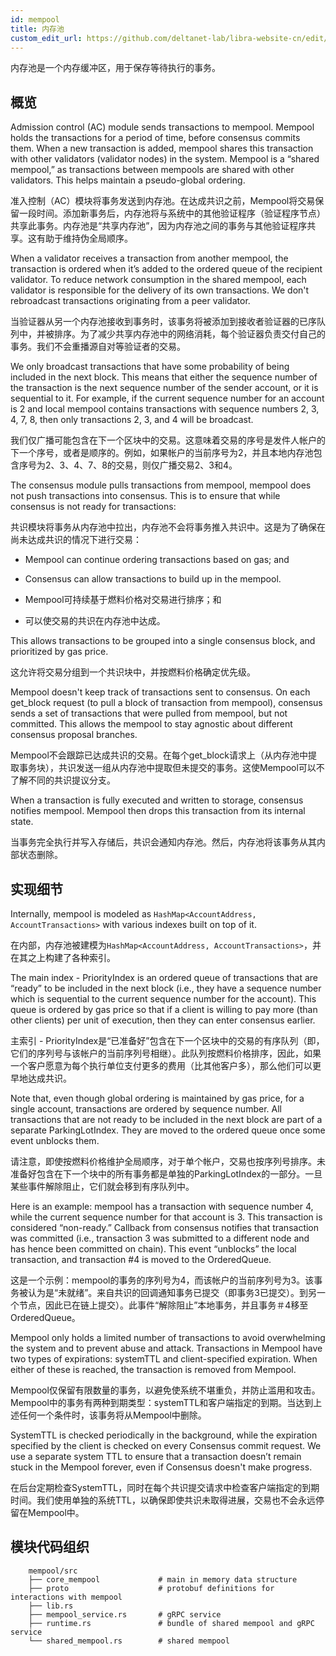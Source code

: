 ```yaml
---
id: mempool
title: 内存池
custom_edit_url: https://github.com/deltanet-lab/libra-website-cn/edit/master/docs/crates/mempool.md
---
```


内存池是一个内存缓冲区，用于保存等待执行的事务。

## 概览

Admission control (AC) module sends transactions to mempool. Mempool holds the transactions for a period of time, before consensus commits them. When a new transaction is added, mempool shares this transaction with other validators (validator nodes) in the system. Mempool is a “shared mempool,” as transactions between mempools are shared with other validators. This helps maintain a pseudo-global ordering.

准入控制（AC）模块将事务发送到内存池。在达成共识之前，Mempool将交易保留一段时间。添加新事务后，内存池将与系统中的其他验证程序（验证程序节点）共享此事务。内存池是“共享内存池”，因为内存池之间的事务与其他验证程序共享。这有助于维持伪全局顺序。

When a validator receives a transaction from another mempool, the transaction is ordered when it’s added to the ordered queue of the recipient validator. To reduce network consumption in the shared mempool, each validator is responsible for the delivery of its own transactions. We don't rebroadcast transactions originating from a peer validator.

当验证器从另一个内存池接收到事务时，该事务将被添加到接收者验证器的已序队列中，并被排序。为了减少共享内存池中的网络消耗，每个验证器负责交付自己的事务。我们不会重播源自对等验证者的交易。

We only broadcast transactions that have some probability of being included in the next block. This means that either the sequence number of the transaction is the next sequence number of the sender account, or it is sequential to it. For example, if the current sequence number for an account is 2 and local mempool contains transactions with sequence numbers 2, 3, 4, 7, 8, then only transactions 2, 3, and 4 will be broadcast.

我们仅广播可能包含在下一个区块中的交易。这意味着交易的序号是发件人帐户的下一个序号，或者是顺序的。例如，如果帐户的当前序号为2，并且本地内存池包含序号为2、3、4、7、8的交易，则仅广播交易2、3和4。

The consensus module pulls transactions from mempool, mempool does not push transactions into consensus. This is to ensure that while consensus is not ready for transactions:

共识模块将事务从内存池中拉出，内存池不会将事务推入共识中。这是为了确保在尚未达成共识的情况下进行交易：

* Mempool can continue ordering transactions based on gas; and
* Consensus can allow transactions to build up in the mempool.

* Mempool可持续基于燃料价格对交易进行排序；和
* 可以使交易的共识在内存池中达成。

This allows transactions to be grouped into a single consensus block, and prioritized by gas price.

这允许将交易分组到一个共识块中，并按燃料价格确定优先级。

Mempool doesn't keep track of transactions sent to consensus. On each get_block request (to pull a block of transaction from mempool), consensus sends a set of transactions that were pulled from mempool, but not committed. This allows the mempool to stay agnostic about different consensus proposal branches.

Mempool不会跟踪已达成共识的交易。在每个get_block请求上（从内存池中提取事务块），共识发送一组从内存池中提取但未提交的事务。这使Mempool可以不了解不同的共识提议分支。

When a transaction is fully executed and written to storage, consensus notifies mempool. Mempool then drops this transaction from its internal state.

当事务完全执行并写入存储后，共识会通知内存池。然后，内存池将该事务从其内部状态删除。

## 实现细节

Internally, mempool is modeled as `HashMap<AccountAddress, AccountTransactions>` with various indexes built on top of it.

在内部，内存池被建模为`HashMap<AccountAddress, AccountTransactions>`，并在其之上构建了各种索引。

The main index - PriorityIndex is an ordered queue of transactions that are “ready” to be included in the next block (i.e., they have a sequence number which is sequential to the current sequence number for the account). This queue is ordered by gas price so that if a client is willing to pay more (than other clients) per unit of execution, then they can enter consensus earlier.

主索引 - PriorityIndex是“已准备好”包含在下一个区块中的交易的有序队列（即，它们的序列号与该帐户的当前序列号相继）。此队列按燃料价格排序，因此，如果一个客户愿意为每个执行单位支付更多的费用（比其他客户多），那么他们可以更早地达成共识。

Note that, even though global ordering is maintained by gas price, for a single account, transactions are ordered by sequence number. All transactions that are not ready to be included in the next block are part of a separate ParkingLotIndex. They are moved to the ordered queue once some event unblocks them.

请注意，即使按燃料价格维护全局顺序，对于单个帐户，交易也按序列号排序。未准备好包含在下一个块中的所有事务都是单独的ParkingLotIndex的一部分。一旦某些事件解除阻止，它们就会移到有序队列中。

Here is an example: mempool has a transaction with sequence number 4, while the current sequence number for that account is 3. This transaction is considered “non-ready.” Callback from consensus notifies that transaction was committed (i.e., transaction 3 was submitted to a different node and has hence been committed on chain). This event “unblocks” the local transaction, and transaction #4 is moved to the OrderedQueue.

这是一个示例：mempool的事务的序列号为4，而该帐户的当前序列号为3。该事务被认为是“未就绪”。来自共识的回调通知事务已提交（即事务3已提交）。到另一个节点，因此已在链上提交）。此事件“解除阻止”本地事务，并且事务＃4移至OrderedQueue。

Mempool only holds a limited number of transactions to avoid overwhelming the system and to prevent abuse and attack. Transactions in Mempool have two types of expirations: systemTTL and client-specified expiration. When either of these is reached, the transaction is removed from Mempool.

Mempool仅保留有限数量的事务，以避免使系统不堪重负，并防止滥用和攻击。Mempool中的事务有两种到期类型：systemTTL和客户端指定的到期。当达到上述任何一个条件时，该事务将从Mempool中删除。

SystemTTL is checked periodically in the background, while the expiration specified by the client is checked on every Consensus commit request. We use a separate system TTL to ensure that a transaction doesn’t remain stuck in the Mempool forever, even if Consensus doesn't make progress.

在后台定期检查SystemTTL，同时在每个共识提交请求中检查客户端指定的到期时间。我们使用单独的系统TTL，以确保即使共识未取得进展，交易也不会永远停留在Mempool中。

## 模块代码组织
```
    mempool/src
    ├── core_mempool             # main in memory data structure
    ├── proto                    # protobuf definitions for interactions with mempool
    ├── lib.rs
    ├── mempool_service.rs       # gRPC service
    ├── runtime.rs               # bundle of shared mempool and gRPC service
    └── shared_mempool.rs        # shared mempool
```

